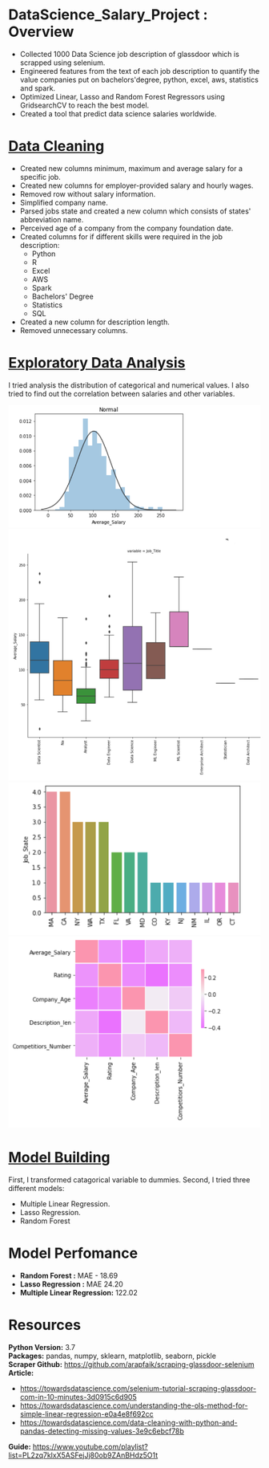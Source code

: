 # DataScience_Salary_Project : Overview
* Collected 1000 Data Science job description of glassdoor which is scrapped using selenium.
* Engineered features from the text of each job description to quantify the value companies put on bachelors'degree, python, excel, aws, statistics and spark.
* Optimized Linear, Lasso and Random Forest Regressors using GridsearchCV to reach the best model.
* Created a tool that predict data science salaries worldwide.
# [Data Cleaning](https://github.com/shuchita-rahman/DataScience_Salary_Project/tree/main/Data%20Cleaning)
* Created new columns minimum, maximum and average salary for a specific job.
* Created new columns for employer-provided salary and hourly wages.
* Removed row without salary information.
* Simplified company name.
* Parsed jobs state and created a new column which consists of states' abbreviation name.
* Perceived age of a company from the company foundation date.
* Created columns for if different skills were required in the job description:
   * Python
   * R
   * Excel
   * AWS
   * Spark
   * Bachelors' Degree
   * Statistics
   * SQL
* Created a new column for description length.
* Removed unnecessary columns.
# [Exploratory Data Analysis](https://github.com/shuchita-rahman/DataScience_Salary_Project/tree/main/Exploratory%20Data%20Analysis)
I tried analysis the distribution of categorical and numerical values. I also tried to find out the correlation between salaries and other variables.

![alt text](image/AverageSalaryHistogram.PNG) ![alt text](image/sectorsBarChart.PNG) 
![alt text](image/stateBarChart.PNG) ![alt text](image/correlation.PNG)

# [Model Building](https://github.com/shuchita-rahman/DataScience_Salary_Project/tree/main/Data%20Modeling)
First, I transformed catagorical variable to dummies.
Second, I tried three different models:
* Multiple Linear Regression.
* Lasso Regression.
* Random Forest
# Model Perfomance
* **Random Forest :** MAE - 18.69
* **Lasso Regression :** MAE 24.20
* **Multiple Linear Regression:** 122.02

# Resources 
**Python Version:** 3.7  
**Packages:** pandas, numpy, sklearn, matplotlib, seaborn, pickle  
**Scraper Github:** https://github.com/arapfaik/scraping-glassdoor-selenium  
**Article:**
   * https://towardsdatascience.com/selenium-tutorial-scraping-glassdoor-com-in-10-minutes-3d0915c6d905
   * https://towardsdatascience.com/understanding-the-ols-method-for-simple-linear-regression-e0a4e8f692cc
   * https://towardsdatascience.com/data-cleaning-with-python-and-pandas-detecting-missing-values-3e9c6ebcf78b
   
**Guide:** https://www.youtube.com/playlist?list=PL2zq7klxX5ASFejJj80ob9ZAnBHdz5O1t
